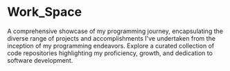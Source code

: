 # Work_Space
A comprehensive showcase of my programming journey, encapsulating the diverse range of projects and accomplishments I've undertaken from the inception of my programming endeavors. Explore a curated collection of code repositories highlighting my proficiency, growth, and dedication to software development.
